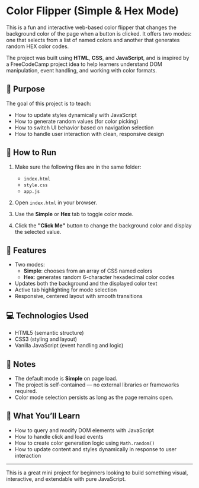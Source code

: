 # Color Flipper (Simple & Hex Mode)

This is a fun and interactive web-based color flipper that changes the background color of the page when a button is clicked. It offers two modes: one that selects from a list of named colors and another that generates random HEX color codes.

The project was built using **HTML**, **CSS**, and **JavaScript**, and is inspired by a FreeCodeCamp project idea to help learners understand DOM manipulation, event handling, and working with color formats.

## 🎯 Purpose

The goal of this project is to teach:

- How to update styles dynamically with JavaScript
- How to generate random values (for color picking)
- How to switch UI behavior based on navigation selection
- How to handle user interaction with clean, responsive design

## 🧱 How to Run

1. Make sure the following files are in the same folder:
   - `index.html`
   - `style.css`
   - `app.js`

2. Open `index.html` in your browser.
3. Use the **Simple** or **Hex** tab to toggle color mode.
4. Click the **"Click Me"** button to change the background color and display the selected value.

## 🚀 Features

- Two modes:
  - **Simple**: chooses from an array of CSS named colors
  - **Hex**: generates random 6-character hexadecimal color codes
- Updates both the background and the displayed color text
- Active tab highlighting for mode selection
- Responsive, centered layout with smooth transitions

## 💻 Technologies Used

- HTML5 (semantic structure)
- CSS3 (styling and layout)
- Vanilla JavaScript (event handling and logic)

## 📌 Notes

- The default mode is **Simple** on page load.
- The project is self-contained — no external libraries or frameworks required.
- Color mode selection persists as long as the page remains open.

## 🧠 What You’ll Learn

- How to query and modify DOM elements with JavaScript
- How to handle click and load events
- How to create color generation logic using `Math.random()`
- How to update content and styles dynamically in response to user interaction

---

This is a great mini project for beginners looking to build something visual, interactive, and extendable with pure JavaScript.
